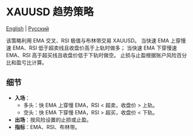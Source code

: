 # XAUUSD 趋势策略
[English](README.md) | [Русский](README_ru.md)

该策略利用 EMA 交叉、RSI 极值与布林带交易 XAUUSD。
当快速 EMA 上穿慢速 EMA、RSI 低于超卖线且收盘价高于上轨时做多；
当快速 EMA 下穿慢速 EMA、RSI 高于超买线且收盘价低于下轨时做空。
止损与止盈根据账户风险百分比和盈亏比计算。

## 细节

- **入场**：
  - 多头：快 EMA 上穿慢 EMA，RSI < 超卖，收盘价 > 上轨。
  - 空头：快 EMA 下穿慢 EMA，RSI > 超买，收盘价 < 下轨。
- **出场**：按风险设置的止损或止盈。
- **指标**：EMA、RSI、布林带。
